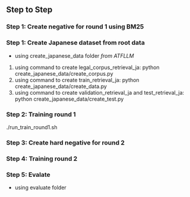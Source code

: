 ## Step to Step

### Step 1: Create negative for round 1 using BM25
### Step 1: Create Japanese dataset from root data
- using create_japanese_data folder
*from ATFLLM*
1. using command to create legal_corpus_retrieval_ja: python create_japanese_data/create_corpus.py
2. using command to create train_retrieval_ja: python create_japanese_data/create_data.py
3. using command to create validation_retrieval_ja and test_retrieval_ja: python create_japanese_data/create_test.py
### Step 2: Training round 1
./run_train_round1.sh 
### Step 3: Create hard negative for round 2
### Step 4: Training round 2
### Step 5: Evalate
- using evaluate folder